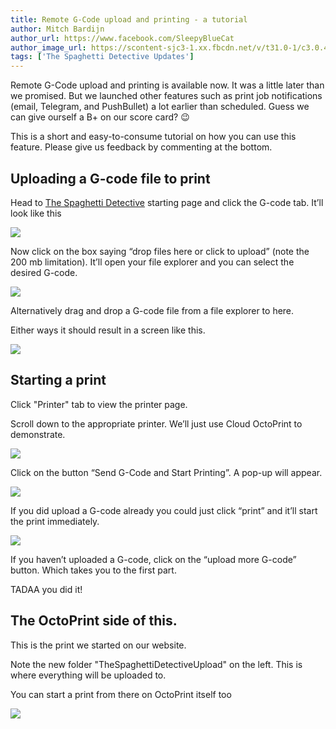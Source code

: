 ```yaml
---
title: Remote G-Code upload and printing - a tutorial
author: Mitch Bardijn 
author_url: https://www.facebook.com/SleepyBlueCat
author_image_url: https://scontent-sjc3-1.xx.fbcdn.net/v/t31.0-1/c3.0.480.480a/p480x480/30051793_10212220411287521_371651864893343373_o.jpg?_nc_cat=111&_nc_ohc=PSK7bD8DeY0AQlZ9SJETUg41DJaPF3n2HOUh9gxBwKISEuD6RKDKKV0RQ&_nc_ht=scontent-sjc3-1.xx&_nc_tp=1&oh=1ce79826f69eb4a9a5a5925c10b689e2&oe=5EABFCC4
tags: ['The Spaghetti Detective Updates']
---
```


Remote G-Code upload and printing is available now. It was a little later than we promised. But we launched other features such as print job notifications (email, Telegram, and PushBullet) a lot earlier than scheduled. Guess we can give ourself a B+ on our score card? 😉

This is a short and easy-to-consume tutorial on how you can use this feature. Please give us feedback by commenting at the bottom.

<!--truncate-->

## Uploading a G-code file to print

Head to [The Spaghetti Detective](https://app.thespaghettidetective.com/) starting page and click the G-code tab. It’ll look like this

![](/img/blogs/remote-print-1.png)

Now click on the box saying “drop files here or click to upload” (note the 200 mb limitation). It’ll open your file explorer and you can select the desired G-code.

![](/img/blogs/remote-print-2.png)

Alternatively drag and drop a G-code file from a file explorer to here.

Either ways it should result in a screen like this.

![](/img/blogs/remote-print-3.png)

## Starting a print

Click "Printer" tab to view the printer page.

Scroll down to the appropriate printer. We’ll just use Cloud OctoPrint to demonstrate.

![](/img/blogs/remote-print-4.png)

Click on the button “Send G-Code and Start Printing”. A pop-up will appear.

![](/img/blogs/remote-print-5.png)

If you did upload a G-code already you could just click “print” and it’ll start the print immediately.

![](/img/blogs/remote-print-6.png)

If you haven’t uploaded a G-code, click on the “upload more G-code” button. Which takes you to the first part.

TADAA you did it!

## The OctoPrint side of this.

This is the print we started on our website.

Note the new folder "TheSpaghettiDetectiveUpload" on the left. This is where everything will be uploaded to.

You can start a print from there on OctoPrint itself too

![](/img/blogs/remote-print-7.png)
